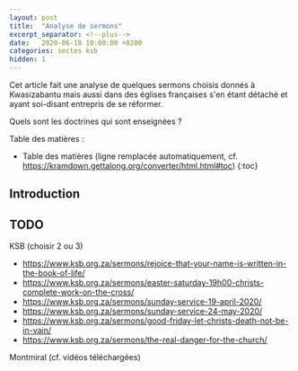 ```yaml
---
layout: post
title:  "Analyse de sermons"
excerpt_separator: <!--plus-->
date:   2020-06-18 10:00:00 +0200
categories: sectes ksb
hidden: 1
---
```


Cet article fait une analyse de quelques sermons choisis donnés à Kwasizabantu mais aussi dans des églises françaises s'en étant détaché et ayant soi-disant entrepris de se réformer.

<!--plus-->

Quels sont les doctrines qui sont enseignées ?

Table des matières :

* Table des matières (ligne remplacée automatiquement, cf. <https://kramdown.gettalong.org/converter/html.html#toc>)
{:toc}

## Introduction

## TODO

KSB (choisir 2 ou 3)
* https://www.ksb.org.za/sermons/rejoice-that-your-name-is-written-in-the-book-of-life/
* https://www.ksb.org.za/sermons/easter-saturday-19h00-christs-complete-work-on-the-cross/
* https://www.ksb.org.za/sermons/sunday-service-19-april-2020/
* https://www.ksb.org.za/sermons/sunday-service-24-may-2020/
* https://www.ksb.org.za/sermons/good-friday-let-christs-death-not-be-in-vain/
* https://www.ksb.org.za/sermons/the-real-danger-for-the-church/

Montmiral (cf. vidéos téléchargées)